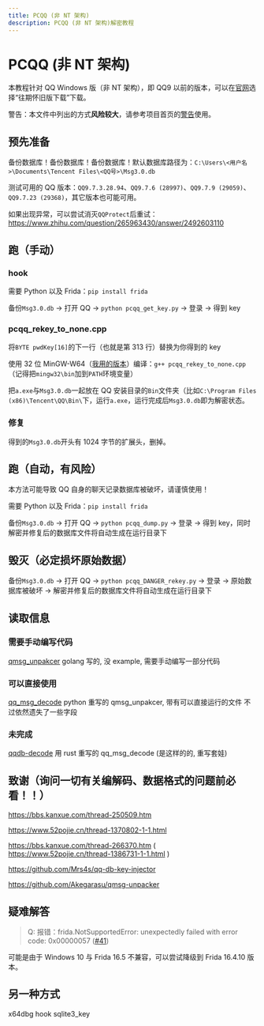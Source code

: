 ```yaml
---
title: PCQQ (非 NT 架构)
description: PCQQ (非 NT 架构)解密教程
---
```


# PCQQ (非 NT 架构)

本教程针对 QQ Windows 版（非 NT 架构），即 QQ9 以前的版本，可以在[官网](https://im.qq.com/pcqq/index.shtml)选择“往期怀旧版下载”下载。

警告：本文件中列出的方式**风险较大**，请参考项目首页的[警告](/decrypt/)使用。

## 预先准备

备份数据库！备份数据库！备份数据库！默认数据库路径为：`C:\Users\<用户名>\Documents\Tencent Files\<QQ号>\Msg3.0.db`

测试可用的 QQ 版本：`QQ9.7.3.28.94`、`QQ9.7.6 (28997)`、`QQ9.7.9 (29059)`、`QQ9.7.23 (29368)`，其它版本也可能可用。

如果出现异常，可以尝试消灭`QQProtect`后重试：<https://www.zhihu.com/question/265963430/answer/2492603110>

## 跑（手动）

### hook

需要 Python 以及 Frida：`pip install frida`

备份`Msg3.0.db` -> 打开 QQ -> `python pcqq_get_key.py` -> 登录 -> 得到 key

### pcqq_rekey_to_none.cpp

将`BYTE pwdKey[16]`的下一行（也就是第 313 行）替换为你得到的 key

使用 32 位 MinGW-W64（[我用的版本](https://sourceforge.net/projects/mingw-w64/files/Toolchains%20targetting%20Win32/Personal%20Builds/mingw-builds/8.1.0/threads-win32/dwarf/i686-8.1.0-release-win32-dwarf-rt_v6-rev0.7z)）编译：`g++ pcqq_rekey_to_none.cpp` （记得把`mingw32\bin`加到`PATH`环境变量）

把`a.exe`与`Msg3.0.db`一起放在 QQ 安装目录的`Bin`文件夹（比如`C:\Program Files (x86)\Tencent\QQ\Bin\`下，运行`a.exe`，运行完成后`Msg3.0.db`即为解密状态。

### 修复

得到的`Msg3.0.db`开头有 1024 字节的扩展头，删掉。

## 跑（自动，有风险）

本方法可能导致 QQ 自身的聊天记录数据库被破坏，请谨慎使用！

需要 Python 以及 Frida：`pip install frida`

备份`Msg3.0.db` -> 打开 QQ -> `python pcqq_dump.py` -> 登录 -> 得到 key，同时解密并修复后的数据库文件将自动生成在运行目录下

## 毁灭（必定损坏原始数据）

备份`Msg3.0.db` -> 打开 QQ -> `python pcqq_DANGER_rekey.py` -> 登录 -> 原始数据库被破坏 -> 解密并修复后的数据库文件将自动生成在运行目录下

## 读取信息

### 需要手动编写代码
[qmsg_unpakcer](https://github.com/Akegarasu/qmsg-unpacker)
golang 写的, 没 example, 需要手动编写一部分代码

### 可以直接使用
[qq_msg_decode](https://github.com/saucer-man/qq_msg_decode)
python 重写的 qmsg_unpakcer, 带有可以直接运行的文件 不过依然遗失了一些字段

### 未完成
[qqdb-decode](https://github.com/shenjackyuanjie/qqdb-decode)
用 rust 重写的 qq_msg_decode (是这样的的, 重写套娃)

## 致谢（询问一切有关编解码、数据格式的问题前必看！！）

<https://bbs.kanxue.com/thread-250509.htm>

<https://www.52pojie.cn/thread-1370802-1-1.html>

<https://bbs.kanxue.com/thread-266370.htm> ( <https://www.52pojie.cn/thread-1386731-1-1.html> )

<https://github.com/Mrs4s/qq-db-key-injector>

<https://github.com/Akegarasu/qmsg-unpacker>

## 疑难解答

> Q: 报错：frida.NotSupportedError: unexpectedly failed with error code: 0x00000057 ([#41](https://github.com/QQBackup/qq-win-db-key/issues/41))

可能是由于 Windows 10 与 Frida 16.5 不兼容，可以尝试降级到 Frida 16.4.10 版本。

## 另一种方式

x64dbg hook sqlite3_key
